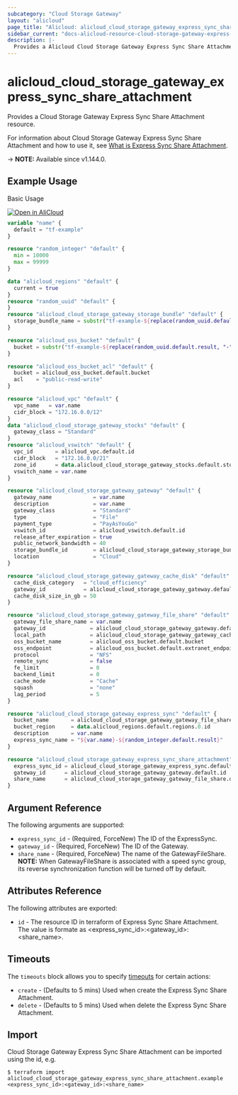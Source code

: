```yaml
---
subcategory: "Cloud Storage Gateway"
layout: "alicloud"
page_title: "Alicloud: alicloud_cloud_storage_gateway_express_sync_share_attachment"
sidebar_current: "docs-alicloud-resource-cloud-storage-gateway-express-sync-share-attachment"
description: |-
  Provides a Alicloud Cloud Storage Gateway Express Sync Share Attachment resource.
---
```


# alicloud_cloud_storage_gateway_express_sync_share_attachment

Provides a Cloud Storage Gateway Express Sync Share Attachment resource.

For information about Cloud Storage Gateway Express Sync Share Attachment and how to use it, see [What is Express Sync Share Attachment](https://www.alibabacloud.com/help/en/cloud-storage-gateway/latest/addsharestoexpresssync).

-> **NOTE:** Available since v1.144.0.

## Example Usage

Basic Usage

<div style="display: block;margin-bottom: 40px;"><div class="oics-button" style="float: right;position: absolute;margin-bottom: 10px;">
  <a href="https://api.aliyun.com/api-tools/terraform?resource=alicloud_cloud_storage_gateway_express_sync_share_attachment&exampleId=2286507c-d66a-ce69-e88c-ea02b44487d142e8a627&activeTab=example&spm=docs.r.cloud_storage_gateway_express_sync_share_attachment.0.2286507cd6&intl_lang=EN_US" target="_blank">
    <img alt="Open in AliCloud" src="https://img.alicdn.com/imgextra/i1/O1CN01hjjqXv1uYUlY56FyX_!!6000000006049-55-tps-254-36.svg" style="max-height: 44px; max-width: 100%;">
  </a>
</div></div>

```terraform
variable "name" {
  default = "tf-example"
}

resource "random_integer" "default" {
  min = 10000
  max = 99999
}

data "alicloud_regions" "default" {
  current = true
}
resource "random_uuid" "default" {
}
resource "alicloud_cloud_storage_gateway_storage_bundle" "default" {
  storage_bundle_name = substr("tf-example-${replace(random_uuid.default.result, "-", "")}", 0, 16)
}

resource "alicloud_oss_bucket" "default" {
  bucket = substr("tf-example-${replace(random_uuid.default.result, "-", "")}", 0, 16)
}

resource "alicloud_oss_bucket_acl" "default" {
  bucket = alicloud_oss_bucket.default.bucket
  acl    = "public-read-write"
}

resource "alicloud_vpc" "default" {
  vpc_name   = var.name
  cidr_block = "172.16.0.0/12"
}
data "alicloud_cloud_storage_gateway_stocks" "default" {
  gateway_class = "Standard"
}
resource "alicloud_vswitch" "default" {
  vpc_id       = alicloud_vpc.default.id
  cidr_block   = "172.16.0.0/21"
  zone_id      = data.alicloud_cloud_storage_gateway_stocks.default.stocks.0.zone_id
  vswitch_name = var.name
}

resource "alicloud_cloud_storage_gateway_gateway" "default" {
  gateway_name             = var.name
  description              = var.name
  gateway_class            = "Standard"
  type                     = "File"
  payment_type             = "PayAsYouGo"
  vswitch_id               = alicloud_vswitch.default.id
  release_after_expiration = true
  public_network_bandwidth = 40
  storage_bundle_id        = alicloud_cloud_storage_gateway_storage_bundle.default.id
  location                 = "Cloud"
}

resource "alicloud_cloud_storage_gateway_gateway_cache_disk" "default" {
  cache_disk_category   = "cloud_efficiency"
  gateway_id            = alicloud_cloud_storage_gateway_gateway.default.id
  cache_disk_size_in_gb = 50
}

resource "alicloud_cloud_storage_gateway_gateway_file_share" "default" {
  gateway_file_share_name = var.name
  gateway_id              = alicloud_cloud_storage_gateway_gateway.default.id
  local_path              = alicloud_cloud_storage_gateway_gateway_cache_disk.default.local_file_path
  oss_bucket_name         = alicloud_oss_bucket.default.bucket
  oss_endpoint            = alicloud_oss_bucket.default.extranet_endpoint
  protocol                = "NFS"
  remote_sync             = false
  fe_limit                = 0
  backend_limit           = 0
  cache_mode              = "Cache"
  squash                  = "none"
  lag_period              = 5
}

resource "alicloud_cloud_storage_gateway_express_sync" "default" {
  bucket_name       = alicloud_cloud_storage_gateway_gateway_file_share.default.oss_bucket_name
  bucket_region     = data.alicloud_regions.default.regions.0.id
  description       = var.name
  express_sync_name = "${var.name}-${random_integer.default.result}"
}

resource "alicloud_cloud_storage_gateway_express_sync_share_attachment" "default" {
  express_sync_id = alicloud_cloud_storage_gateway_express_sync.default.id
  gateway_id      = alicloud_cloud_storage_gateway_gateway.default.id
  share_name      = alicloud_cloud_storage_gateway_gateway_file_share.default.gateway_file_share_name
}
```

## Argument Reference

The following arguments are supported:

* `express_sync_id` - (Required, ForceNew) The ID of the ExpressSync.
* `gateway_id` - (Required, ForceNew) The ID of the Gateway.
* `share_name` - (Required, ForceNew) The name of the GatewayFileShare. **NOTE:** When GatewayFileShare is associated with a speed sync group, its reverse synchronization function will be turned off by default.


## Attributes Reference

The following attributes are exported:

* `id` - The resource ID in terraform of Express Sync Share Attachment. The value is formate as <express_sync_id>:<gateway_id>:<share_name>.

## Timeouts

The `timeouts` block allows you to specify [timeouts](https://www.terraform.io/docs/configuration-0-11/resources.html#timeouts) for certain actions:

* `create` - (Defaults to 5 mins) Used when create the Express Sync Share Attachment.
* `delete` - (Defaults to 5 mins) Used when delete the Express Sync Share Attachment.

## Import

Cloud Storage Gateway Express Sync Share Attachment can be imported using the id, e.g.

```shell
$ terraform import alicloud_cloud_storage_gateway_express_sync_share_attachment.example <express_sync_id>:<gateway_id>:<share_name>
```